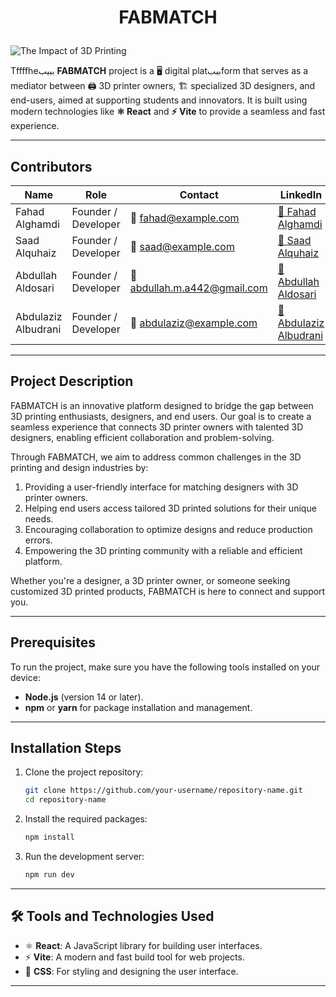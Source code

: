 # <p align="center">**FABMATCH**</p>

![The Impact of 3D Printing](./src/assets/The-Impact-of-3D-Printing-on-Manufacturing-and-Design-Industries.gif)

Tffffheبببب **FABMATCH** project is a 🖥️ digital platبببform that serves as a mediator between 🖨️ 3D printer owners, 🏗️ specialized 3D designers, and end-users, aimed at supporting students and innovators. It is built using modern technologies like **⚛️ React** and **⚡ Vite** to provide a seamless and fast experience.

---

## Contributors

| Name                 | Role               | Contact              | LinkedIn                             |
|----------------------|--------------------|----------------------|--------------------------------------|
| Fahad Alghamdi       | Founder / Developer | 📧 fahad@example.com    | [🔗 Fahad Alghamdi](https://www.linkedin.com/in/fahad-alghamdi-a91969246/) |
| Saad Alquhaiz        | Founder / Developer  | 📧 saad@example.com     | [🔗 Saad Alquhaiz](https://www.linkedin.com/in/saad-alquhaiz-a2988726b/)   |
| Abdullah Aldosari    | Founder / Developer | 📧 abdullah.m.a442@gmail.com | [🔗 Abdullah Aldosari](https://www.linkedin.com/in/abdullah-al-dossary-679a07259/) |
| Abdulaziz Albudrani  | Founder / Developer  | 📧 abdulaziz@example.com | [🔗 Abdulaziz Albudrani](https://linkedin.com/in/abdulaziz-albudrani) |

---

## Project Description

FABMATCH is an innovative platform designed to bridge the gap between 3D printing enthusiasts, designers, and end users. Our goal is to create a seamless experience that connects 3D printer owners with talented 3D designers, enabling efficient collaboration and problem-solving.

Through FABMATCH, we aim to address common challenges in the 3D printing and design industries by:
1. Providing a user-friendly interface for matching designers with 3D printer owners.
2. Helping end users access tailored 3D printed solutions for their unique needs.
3. Encouraging collaboration to optimize designs and reduce production errors.
4. Empowering the 3D printing community with a reliable and efficient platform.

Whether you're a designer, a 3D printer owner, or someone seeking customized 3D printed products, FABMATCH is here to connect and support you.

---

## Prerequisites

To run the project, make sure you have the following tools installed on your device:

- **Node.js** (version 14 or later).
- **npm** or **yarn** for package installation and management.

---

## Installation Steps

1. Clone the project repository:
   ```bash
   git clone https://github.com/your-username/repository-name.git
   cd repository-name
   ```

2. Install the required packages:
   ```bash
   npm install
   ```

3. Run the development server:
   ```bash
   npm run dev
   ```

---

## 🛠️ Tools and Technologies Used

- ⚛️ **React**: A JavaScript library for building user interfaces.
- ⚡ **Vite**: A modern and fast build tool for web projects.
- 🎨 **CSS**: For styling and designing the user interface.

---

